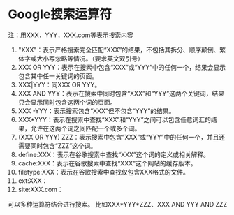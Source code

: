 # Google搜索运算符

注：用XXX，YYY，XXX.com等表示搜索内容

1. "XXX"：表示严格搜索完全匹配“XXX”的结果，不包括其拆分、顺序颠倒、繁体字或大小写忽略等情况。（要求英文双引号）
2. XXX OR YYY：表示在搜索中包含“XXX”或“YYY”中的任何一个，结果会显示包含其中任一关键词的页面。
3. XXX|YYY：同XXX OR YYY。
4. XXX AND YYY：表示在搜索中同时包含“XXX”和“YYY”这两个关键词，结果只会显示同时包含这两个词的页面。
5. XXX -YYY：表示搜索包含“XXX”但不包含“YYY”的结果。
6. XXX*YYY：表示在搜索中查找“XXX”和“YYY”之间可以包含任意词汇的结果，允许在这两个词之间匹配一个或多个词。
7. (XXX OR YYY) ZZZ：表示搜索中包含“XXX”或“YYY”中的任何一个，并且还需要同时包含“ZZZ”这个词。
8. define:XXX：表示在谷歌搜索中查找“XXX”这个词的定义或相关解释。
9. cache:XXX：表示在谷歌搜索中查找“XXX”这个网站的缓存版本。
10. filetype:XXX：表示在谷歌搜索中查找仅包含XXX格式的文件。
11. ext:XXX：
12. site:XXX.com：

可以多种运算符结合进行搜索。
比如XXX\*YYY\*ZZZ、XXX AND YYY AND ZZZ
